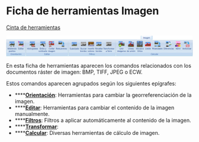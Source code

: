 # Ficha de herramientas Imagen

[Cinta de herramientas](../../cinta-de-herramientas/)

![](<../../../.gitbook/assets/Ficha de herramientas Imagen.jpg>)

En esta ficha de herramientas aparecen los comandos relacionados con los documentos ráster de imagen: BMP, TIFF, JPEG o ECW.

Estos comandos aparecen agrupados según los siguientes epígrafes:

* ****[**Orientación**](orientacion.md): Herramientas para cambiar la georreferenciación de la imagen.
* ****[**Editar**](editar-imagen.md): Herramientas para cambiar el contenido de la imagen manualmente.
* ****[**Filtros**](filtros.md): Filtros a aplicar automáticamente al contenido de la imagen.
* ****[**Transformar**](transformar.md):
* ****[**Calcular**](imagen-calcular.md): Diversas herramientas de cálculo de imagen.
